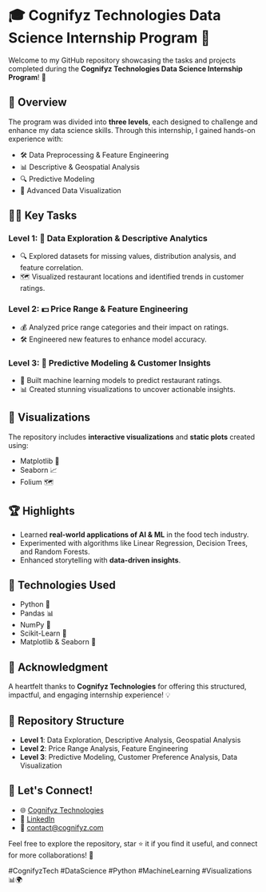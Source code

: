 # 🎓 Cognifyz Technologies Data Science Internship Program 🌟

Welcome to my GitHub repository showcasing the tasks and projects completed during the **Cognifyz Technologies Data Science Internship Program**! 🚀

## 🌟 Overview
The program was divided into **three levels**, each designed to challenge and enhance my data science skills. Through this internship, I gained hands-on experience with:  
- 🛠️ Data Preprocessing & Feature Engineering  
- 📊 Descriptive & Geospatial Analysis  
- 🔍 Predictive Modeling  
- 🎨 Advanced Data Visualization  

## 🧑‍💻 Key Tasks
### Level 1: 📂 Data Exploration & Descriptive Analytics  
- 🔍 Explored datasets for missing values, distribution analysis, and feature correlation.  
- 🗺️ Visualized restaurant locations and identified trends in customer ratings.

### Level 2: 💵 Price Range & Feature Engineering  
- 💰 Analyzed price range categories and their impact on ratings.  
- 🛠️ Engineered new features to enhance model accuracy.  

### Level 3: 🤖 Predictive Modeling & Customer Insights  
- 🔮 Built machine learning models to predict restaurant ratings.  
- 📊 Created stunning visualizations to uncover actionable insights.  

## 🎨 Visualizations
The repository includes **interactive visualizations** and **static plots** created using:  
- Matplotlib 🎨  
- Seaborn 📈  
- Folium 🗺️  

## 🏆 Highlights
- Learned **real-world applications of AI & ML** in the food tech industry.  
- Experimented with algorithms like Linear Regression, Decision Trees, and Random Forests.  
- Enhanced storytelling with **data-driven insights**.  

## 🚀 Technologies Used
- Python 🐍  
- Pandas 📊  
- NumPy 🔢  
- Scikit-Learn 🤖  
- Matplotlib & Seaborn 🎨  

## 🏅 Acknowledgment
A heartfelt thanks to **Cognifyz Technologies** for offering this structured, impactful, and engaging internship experience! 💡

## 📁 Repository Structure
- **Level 1**: Data Exploration, Descriptive Analysis, Geospatial Analysis  
- **Level 2**: Price Range Analysis, Feature Engineering  
- **Level 3**: Predictive Modeling, Customer Preference Analysis, Data Visualization  

## 🔗 Let's Connect!
- 🌐 [Cognifyz Technologies](http://www.cognifyz.com)  
- 💼 [LinkedIn](https://www.linkedin.com/company/cognifyz-technologies/)  
- 📧 contact@cognifyz.com  

Feel free to explore the repository, star ⭐ it if you find it useful, and connect for more collaborations! 🤝  

#CognifyzTech #DataScience #Python #MachineLearning #Visualizations 📊🌍
